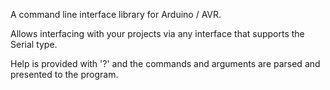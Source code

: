 A command line interface library for Arduino / AVR.

Allows interfacing with your projects via any interface that
supports the Serial type.

Help is provided with '?' and the commands and arguments are parsed
and presented to the program.

